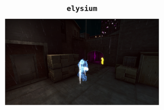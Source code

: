 <h1 align="center"><code>elysium</code></h1>

![screenshot of local game on de_mirage_cyberpunk](assets/unknown.png)
